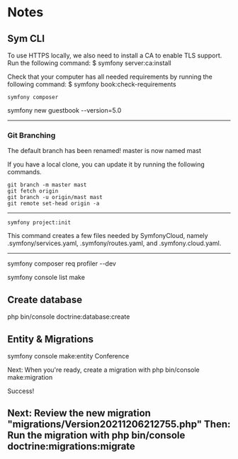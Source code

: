 # Notes

## Sym CLI

To use HTTPS locally, we also need to install a CA to enable TLS support.
Run the following command:
$ symfony server:ca:install

Check that your computer has all needed requirements by running the
following command:
$ symfony book:check-requirements

```
symfony composer
```

symfony new guestbook --version=5.0

---
### Git Branching
The default branch has been renamed!
master is now named mast

If you have a local clone, you can update it by running the following commands.
```
git branch -m master mast
git fetch origin
git branch -u origin/mast mast
git remote set-head origin -a
```
---


```
symfony project:init
```
This command creates a few files needed by SymfonyCloud, namely
.symfony/services.yaml, .symfony/routes.yaml, and .symfony.cloud.yaml.

---

symfony composer req profiler --dev 

symfony console list make

## Create database 
php bin/console doctrine:database:create

## Entity & Migrations

symfony console make:entity Conference

Next: When you're ready, create a migration with php bin/console make:migration

  Success! 
        
Next: Review the new migration "migrations/Version20211206212755.php"
Then: Run the migration with php bin/console doctrine:migrations:migrate
---
